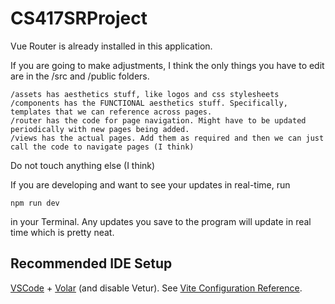 # CS417SRProject

Vue Router is already installed in this application.

If you are going to make adjustments, I think the only things you have to edit are in the /src and /public folders.

    /assets has aesthetics stuff, like logos and css stylesheets
    /components has the FUNCTIONAL aesthetics stuff. Specifically, templates that we can reference across pages.
    /router has the code for page navigation. Might have to be updated periodically with new pages being added.
    /views has the actual pages. Add them as required and then we can just call the code to navigate pages (I think)

Do not touch anything else (I think)

If you are developing and want to see your updates in real-time, run
```
npm run dev 
```
in your Terminal. Any updates you save to the program will update in real time which is pretty neat.


## Recommended IDE Setup

[VSCode](https://code.visualstudio.com/) + [Volar](https://marketplace.visualstudio.com/items?itemName=Vue.volar) (and disable Vetur).
See [Vite Configuration Reference](https://vite.dev/config/).



